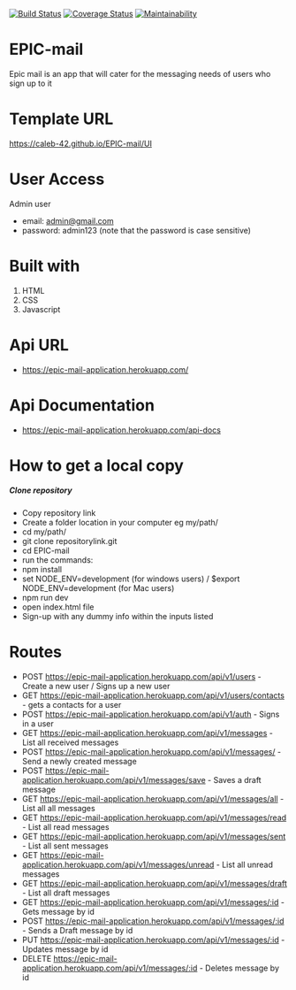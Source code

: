 [![Build Status](https://travis-ci.com/caleb-42/EPIC-mail.svg?branch=develop)](https://travis-ci.com/caleb-42/EPIC-mail)
[![Coverage Status](https://coveralls.io/repos/github/caleb-42/EPIC-mail/badge.svg?branch=develop)](https://coveralls.io/github/caleb-42/EPIC-mail?branch=develop)
[![Maintainability](https://api.codeclimate.com/v1/badges/def99768aa40062abf40/maintainability)](https://codeclimate.com/github/caleb-42/EPIC-mail/maintainability)

# EPIC-mail
Epic mail is an app that will cater for the messaging needs of users who sign up to it


# Template URL
https://caleb-42.github.io/EPIC-mail/UI

# User Access

Admin user

* email: admin@gmail.com
* password: admin123 (note that the password is case sensitive)

# Built with

1. HTML 
2. CSS
3. Javascript

# Api URL

- https://epic-mail-application.herokuapp.com/

# Api Documentation

- https://epic-mail-application.herokuapp.com/api-docs

# How to get a local copy

##### Clone repository
- Copy repository link
- Create a folder location in your computer eg my/path/
- cd my/path/
- git clone repositorylink.git
- cd EPIC-mail
- run the commands:
- npm install
- set NODE_ENV=development (for windows users) / $export NODE_ENV=development (for Mac users)
- npm run dev
- open index.html file
- Sign-up with any dummy info within the inputs listed

# Routes

- POST https://epic-mail-application.herokuapp.com/api/v1/users - Create a new user / Signs up a new user
- GET https://epic-mail-application.herokuapp.com/api/v1/users/contacts - gets a contacts for a user
- POST https://epic-mail-application.herokuapp.com/api/v1/auth - Signs in a user
- GET https://epic-mail-application.herokuapp.com/api/v1/messages - List all received messages
- POST https://epic-mail-application.herokuapp.com/api/v1/messages/ - Send a newly created message
- POST https://epic-mail-application.herokuapp.com/api/v1/messages/save - Saves a draft message
- GET https://epic-mail-application.herokuapp.com/api/v1/messages/all - List all all messages
- GET https://epic-mail-application.herokuapp.com/api/v1/messages/read - List all read messages
- GET https://epic-mail-application.herokuapp.com/api/v1/messages/sent - List all sent messages
- GET https://epic-mail-application.herokuapp.com/api/v1/messages/unread - List all unread messages
- GET https://epic-mail-application.herokuapp.com/api/v1/messages/draft - List all draft messages
- GET https://epic-mail-application.herokuapp.com/api/v1/messages/:id - Gets message by id
- POST https://epic-mail-application.herokuapp.com/api/v1/messages/:id - Sends a Draft message by id
- PUT https://epic-mail-application.herokuapp.com/api/v1/messages/:id - Updates message by id
- DELETE https://epic-mail-application.herokuapp.com/api/v1/messages/:id - Deletes message by id

